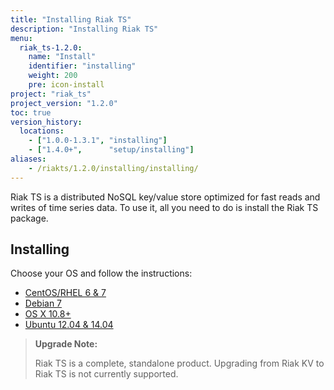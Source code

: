 ```yaml
---
title: "Installing Riak TS"
description: "Installing Riak TS"
menu:
  riak_ts-1.2.0:
    name: "Install"
    identifier: "installing"
    weight: 200
    pre: icon-install
project: "riak_ts"
project_version: "1.2.0"
toc: true
version_history:
  locations:
    - ["1.0.0-1.3.1", "installing"]
    - ["1.4.0+",      "setup/installing"]
aliases:
    - /riakts/1.2.0/installing/installing/
---
```



[concept aae]: /riak/kv/2.1.3/learn/concepts/active-anti-entropy
[Centos]: rhel-centos/
[Debian]: debian-ubuntu/
[OSX]: mac-osx/
[Ubuntu]: debian-ubuntu/


Riak TS is a distributed NoSQL key/value store optimized for fast reads and writes of time series data. To use it, all you need to do is install the Riak TS package.
 

## Installing

Choose your OS and follow the instructions:

* [CentOS/RHEL 6 & 7][Centos]
* [Debian 7][Debian]
* [OS X 10.8+][OSX]
* [Ubuntu 12.04 & 14.04][Ubuntu]


>**Upgrade Note:** 
>
>Riak TS is a complete, standalone product. Upgrading from Riak KV to Riak TS is not currently supported.
